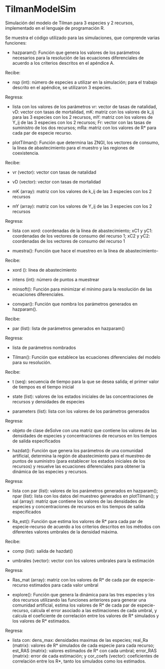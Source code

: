 # TilmanModelSim
Simulación del modelo de Tilman para 3 especies y 2 recursos, implementado en el lenguaje de programación R.

Se muestra el código utilizado para las simulaciones, que comprende varias funciones:


- hazparam(): Función que genera los valores de los parámetros necesarios para la resolución de las ecuaciones diferenciales de acuerdo a los criterios descritos en el apéndice A.
      
Recibe: 

* nsp (int): número de especies a utilizar en la simulación; para el trabajo descrito en el apéndice, se utilizaron 3 especies.
      
      
Regresa:

* lista con los valores de los parámetros vr: vector de tasas de natalidad, vD: vector con tasas de mortalidad, mK: matriz con los valores de k_ij para  las 3 especies con los 2 recursos, mY: matriz con los valores de Y_ij de las 3 especies con los 2 recursos; Fr: vector con las tasas de suministro de              los dos recursos; mRa: matriz con los valores de R* para cada par de especie recurso.
 
 
- plotTilman(): Función que determina las ZNGI, los vectores de consumo, la línea de abastecimiento para el muestro y las regiones de coexistencia.
       
Recibe:
           
* vr (vector): vector con tasas de natalidad
           
* vD (vector): vector con tasas de mortalidad
           
* mK (array): matriz con los valores de k_ij de las 3 especies con los 2 recursos
           
* mY (array): matriz con los valores de Y_ij de las 3 especies con los 2 recursos
       
       
Regresa:
           
* lista con xord: coordenadas de la línea de abastecimiento; xC1 y yC1: coordenadas de los vectores de consumo del recurso 1; xC2 y yC2: coordenadas de                los vectores de consumo del recurso 1
 
 
- muestra(): Función que hace el muestreo en la línea de abastecimiento-
        
Recibe:
           
* xord (): línea de abastecimiento
           
* intens (int): número de puntos a muestrear
           
           
      
- minsoft(): Función para minimizar el mínimo para la resolución de las ecuaciones diferenciales.



- convpar(): Función que nombra los parámetros generados en hazparam().
        
Recibe:
           
* par (list): lista de parámetros generados en hazparam()
        
Regresa:
           
* lista de parámetros nombrados
           
           
- Tilman(): Función que establece las ecuaciones diferenciales del modelo para su resolución.
         
Recibe:
           
* t (seq): secuencia de tiempo para la que se desea salida; el primer valor de tiempos es el tiempo inicial
           
* state (list): valores de los estados iniciales de las concentraciones de recursos y densidades de especies
           
* parameters (list): lista con los valores de los parámetros generados
         
Regresa:
         
* objeto de clase deSolve con una matriz que contiene los valores de las densidades de especies y concentraciones de recursos en los tiempos de salida especificados
             

- hazdat(): Función que genera los parámetros de una comunidad artificial, determina la región de abastecimiento para el muestreo de puntos de suministro (para    establecer los estados iniciales de los recursos) y resuelve las ecuaciones diferenciales para obtener la dinámica de las especies y recursos.
          
          
Regresa:
          
* lista con par (list): valores de los parámetros generados en hazparam(); npar (list): lista con los datos del muestreo generados en plotTilman(); y sal (array): matriz que contiene los valores de las densidades de especies y concentraciones de recursos en los tiempos de salida especificados
           
           
- Ra_est(): Función que estima los valores de R* para cada par de especie-recurso de acuerdo a los criterios descritos en los métodos con diferentes valores     umbrales de la densidad máxima.
           
           
Recibe: 
           
* comp (list): salida de hazdat()
             
* umbrales (vector): vector con los valores umbrales para la estimación
           
           
Regresa:
           
* Ras_mat (array): matriz con los valores de R* de cada par de especie-recurso estimados para cada valor umbral
             
       
- explore(): Función que genera la dinámica para las tres especies y los dos recursos utilizando las funciones anteriores para generar una comunidad artificial,    estima los valores de R* de cada par de especie-recurso, calcula el error asociado a las estimaciones de cada umbral, y calcula el coeficiente de correlación entre los valores de R* simulados y los valores de R* estimados.  
            
            
Regresa:
            
* lista con: dens_max: densidades maximas de las especies; real_Ra (matrix): valores de R* simulados de cada especie para cada recurso; est_RAS (matrix): valores estimados de R* con cada umbral; error_RAS (matrix): error de cada estimación; y cor_coefs (vector): coeficientes de correlación entre los R*, tanto los simulados como los estimados.
              
              
          
